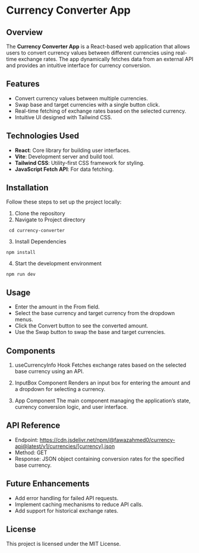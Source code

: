 # Currency Converter App

## Overview
The **Currency Converter App** is a React-based web application that allows users to convert currency values between different currencies using real-time exchange rates. The app dynamically fetches data from an external API and provides an intuitive interface for currency conversion.

## Features
- Convert currency values between multiple currencies.
- Swap base and target currencies with a single button click.
- Real-time fetching of exchange rates based on the selected currency.
- Intuitive UI designed with Tailwind CSS.

## Technologies Used
- **React**: Core library for building user interfaces.
- **Vite**: Development server and build tool.
- **Tailwind CSS**: Utility-first CSS framework for styling.
- **JavaScript Fetch API**: For data fetching.

## Installation
Follow these steps to set up the project locally:

1. Clone the repository
2. Navigate to Project directory
```
 cd currency-converter
 ```  
 3. Install Dependencies
 ```
 npm install
 ```
 4. Start the development environment
 ```
 npm run dev 
 ``` 

## Usage
- Enter the amount in the From field.
- Select the base currency and target currency from the dropdown menus.
- Click the Convert button to see the converted amount.
- Use the Swap button to swap the base and target currencies.
## Components
1. useCurrencyInfo Hook
Fetches exchange rates based on the selected base currency using an API.

2. InputBox Component
Renders an input box for entering the amount and a dropdown for selecting a currency.

3. App Component
The main component managing the application’s state, currency conversion logic, and user interface.

## API Reference
- Endpoint: https://cdn.jsdelivr.net/npm/@fawazahmed0/currency-api@latest/v1/currencies/[currency].json
- Method: GET
- Response: JSON object containing conversion rates for the specified base currency.
## Future Enhancements
- Add error handling for failed API requests.
- Implement caching mechanisms to reduce API calls.
- Add support for historical exchange rates.
## License
This project is licensed under the MIT License.
